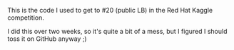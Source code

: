 This is the code I used to get to #20 (public LB) in the Red Hat Kaggle competition.

I did this over two weeks, so it's quite a bit of a mess, but I figured I should 
toss it on GitHub anyway ;)
